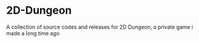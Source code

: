 # 2D-Dungeon
A collection of source codes and releases for 2D Dungeon, a private game i made a long time ago
